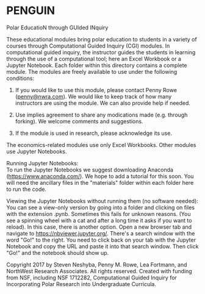 # PENGUIN
Polar EducatioN through GUIded INquiry

These educational modules bring polar education to students in a variety of courses through Computational Guided Inquiry (CGI) modules. In computational guided inquiry, the instructor guides the students in learning through the use of a computational tool; here an Excel Workbook or a Jupyter Notebook. Each folder within this directory contains a complete module. The modules are freely available to use under the following conditions:

1) If you would like to use this module, please contact Penny Rowe (penny@nwra.com). We would like to keep track of how many instructors are using the module. We can also provide help if needed.

2) Use implies agreement to share any modications made (e.g. through forking). We welcome comments and suggestions.

3) If the module is used in research, please acknowledge its use.

The economics-related modules use only Excel Workbooks. Other modules use Jupyter Notebooks.

Running Jupyter Notebooks:  
To run the Jupyter Notebooks we suggest downloading Anaconda (https://www.anaconda.com/). We hope to add a tutorial for this soon. You will need the ancillary files in the "materials" folder within each folder here to run the code. 

Viewing the Jupyter Notebooks without running them (no software needed):  
You can see a view-only version by going into a folder and clicking on files with the extension .pynb. Sometimes this fails for unknown reasons. (You see a spinning wheel with a cat and after a long time it asks if you want to reload). In this case, there is another option. Open a new browser tab and navigate to https://nbviewer.jupyter.org/. There's a search window with the word "Go!" to the right. You need to click back on your tab with the Jupyter Notebook and copy the URL and paste it into that search window. Then click "Go!" and the notebook should show up.

Copyright 2017 by Steven Neshyba, Penny M. Rowe, Lea Fortmann, and NorthWest Research Associates. All rights reserved. Created with funding from NSF, including NSF 1712282, Computational Guided Inquiry for Incorporating Polar Research into Undergraduate Curricula.


